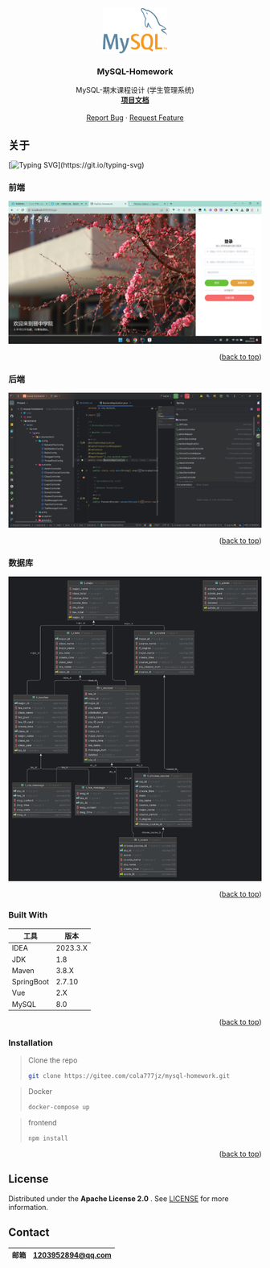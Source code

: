 <a name="readme-top"></a>

<div align="center">
  <a href="https://gitee.com/cola777jz/mysql-homework">
    <img src="images/logo.png" alt="Logo" width="128" height="90">
  </a>
</div>
<h3 align="center">MySQL-Homework</h3>

<p align="center">
  MySQL-期末课程设计 (学生管理系统)
  <br />
  <a href="https://gitee.com/cola777jz/mysql-homework/tree/master/"><strong>项目文档</strong></a>
  <br />
  <br />
  <a href="https://gitee.com/cola777jz/mysql-homework/issues">Report Bug</a>
  ·
  <a href="https://gitee.com/cola777jz/mysql-homework/pulls">Request Feature</a>
</p>

## 关于

[![Typing SVG](https://readme-typing-svg.herokuapp.com?font=Agbalumo&color=F7184F&center=true&vCenter=true&width=600&lines=MySQL-Homework+Create+By+曹宝琪;)](https://git.io/typing-svg)

### 前端

<img src="./images/frontend-product-screenshot.png" alt="frontend-product-screenshot" style="zoom:67%;" />

<p align="right">(<a href="#readme-top">back to top</a>)</p>

### 后端

<img src="./images/backend-product-screenshot.png" alt="product-screenshot" style="zoom: 67%;" />

<p align="right">(<a href="#readme-top">back to top</a>)</p>

### 数据库

<img src="./images/DB-product-screenshot.png" alt="product-screenshot" style="zoom:67%;" />

<p align="right">(<a href="#readme-top">back to top</a>)</p>

### Built With

| 工具         | 版本       |
|------------|----------|
| IDEA       | 2023.3.X |
| JDK        | 1.8      |
| Maven      | 3.8.X    |
| SpringBoot | 2.7.10   |
| Vue        | 2.X      |
| MySQL      | 8.0      |

<p align="right">(<a href="#readme-top">back to top</a>)</p>

### Installation

> Clone the repo
>    ```sh
>    git clone https://gitee.com/cola777jz/mysql-homework.git
>    ```

> Docker
>
>   ```sh
>   docker-compose up
>   ```

> frontend
>    ```sh
>    npm install
>    ```

<p align="right">(<a href="#readme-top">back to top</a>)</p>

<!-- LICENSE -->

## License

Distributed under the  **Apache License 2.0** . See [LICENSE](LICENSE) for more information.

## Contact

| 邮箱 | 1203952894@qq.com |
|----|-------------------|

